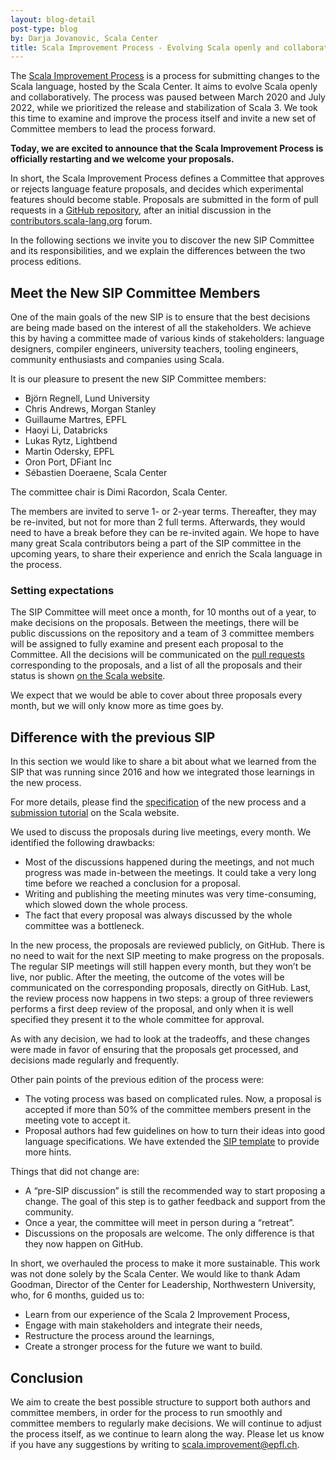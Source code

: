 ```yaml
---
layout: blog-detail
post-type: blog
by: Darja Jovanovic, Scala Center
title: Scala Improvement Process - Evolving Scala openly and collaboratively
---
```


The [Scala Improvement Process](https://docs.scala-lang.org/sips) is a process for submitting changes to the Scala language, hosted by the Scala Center. It aims to evolve Scala openly and collaboratively. The process was paused between March 2020 and July 2022, while we prioritized the release and stabilization of Scala 3. We took this time to examine and improve the process itself and invite a new set of Committee members to lead the process forward.

**Today, we are excited to announce that the Scala Improvement Process is officially restarting and we welcome your proposals.**

In short, the Scala Improvement Process defines a Committee that approves or rejects language feature proposals, and decides which experimental features should become stable. Proposals are submitted in the form of pull requests in a [GitHub repository](https://github.com/scala/improvement-proposals), after an initial discussion in the [contributors.scala-lang.org](https://contributors.scala-lang.org/) forum.

In the following sections we invite you to discover the new SIP Committee and its responsibilities, and we explain the differences between the two process editions.

## Meet the New SIP Committee Members

One of the main goals of the new SIP is to ensure that the best decisions are being made based on the interest of all the stakeholders. We achieve this by having a committee made of various kinds of stakeholders: language designers, compiler engineers, university teachers, tooling engineers, community enthusiasts and companies using Scala.

It is our pleasure to present the new SIP Committee members:

* Björn Regnell, Lund University
* Chris Andrews, Morgan Stanley
* Guillaume Martres, EPFL
* Haoyi Li, Databricks
* Lukas Rytz, Lightbend
* Martin Odersky, EPFL
* Oron Port, DFiant Inc
* Sébastien Doeraene, Scala Center

The committee chair is Dimi Racordon, Scala Center.

The members are invited to serve 1- or 2-year terms. Thereafter, they may be re-invited, but not for more than 2 full terms. Afterwards, they would need to have a break before they can be re-invited again. We hope to have many great Scala contributors being a part of the SIP committee in the upcoming years, to share their experience and enrich the Scala language in the process.

### Setting expectations

The SIP Committee will meet once a month, for 10 months out of a year, to make decisions on the proposals. Between the meetings, there will be public discussions on the repository and a team of 3 committee members will be assigned to fully examine and present each proposal to the Committee. All the decisions will be communicated on the [pull requests](https://github.com/scala/improvement-proposals/pulls) corresponding to the proposals, and a list of all the proposals and their status is shown [on the Scala website](https://docs.scala-lang.org/sips/all.html).

We expect that we would be able to cover about three proposals every month, but we will only know more as time goes by.

## Difference with the previous SIP

In this section we would like to share a bit about what we learned from the SIP that was running since 2016 and how we integrated those learnings in the new process.

For more details, please find the [specification](https://docs.scala-lang.org/sips/process-specification.html) of the new process and a [submission tutorial](https://docs.scala-lang.org/sips/sip-tutorial.html) on the Scala website.

We used to discuss the proposals during live meetings, every month. We identified the following drawbacks:

* Most of the discussions happened during the meetings, and not much progress was made in-between the meetings. It could take a very long time before we reached a conclusion for a proposal.
* Writing and publishing the meeting minutes was very time-consuming, which slowed down the whole process.
* The fact that every proposal was always discussed by the whole committee was a bottleneck.

In the new process, the proposals are reviewed publicly, on GitHub. There is no need to wait for the next SIP meeting to make progress on the proposals. The regular SIP meetings will still happen every month, but they won’t be live, nor public. After the meeting, the outcome of the votes will be communicated on the corresponding proposals, directly on GitHub. Last, the review process now happens in two steps: a group of three reviewers performs a first deep review of the proposal, and only when it is well specified they present it to the whole committee for approval.

As with any decision, we had to look at the tradeoffs, and these changes were made in favor of ensuring that the proposals get processed, and decisions made regularly and frequently.

Other pain points of the previous edition of the process were:
* The voting process was based on complicated rules. Now, a proposal is accepted if more than 50% of the committee members present in the meeting vote to accept it.
* Proposal authors had few guidelines on how to turn their ideas into good language specifications. We have extended the [SIP template](https://github.com/scala/improvement-proposals/blob/main/sip-template.md) to provide more hints.

Things that did not change are:
* A “pre-SIP discussion” is still the recommended way to start proposing a change. The goal of this step is to gather feedback and support from the community.
* Once a year, the committee will meet in person during a “retreat”.
* Discussions on the proposals are welcome. The only difference is that they now happen on GitHub.

In short, we overhauled the process to make it more sustainable. This work was not done solely by the Scala Center. We would like to thank Adam Goodman, Director of the Center for Leadership, Northwestern University, who, for 6 months, guided us to:
* Learn from our experience of the Scala 2 Improvement Process,
* Engage with main stakeholders and integrate their needs,
* Restructure the process around the learnings,
* Create a stronger process for the future we want to build.

## Conclusion

We aim to create the best possible structure to support both authors and committee members, in order for the process to run smoothly and committee members to regularly make decisions. We will continue to adjust the process itself, as we continue to learn along the way. Please let us know if you have any suggestions by writing to [scala.improvement@epfl.ch](mailto:scala.improvement@epfl.ch).
